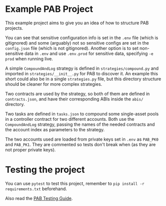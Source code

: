 # Example PAB Project

This example project aims to give you an idea of how to structure PAB projects.

You can see that sensitive configuration info is set in the `.env` file (which is gitignored) and some
(arguably) not so sensitive configs are set in the `config.json` file (which is not gitignored). Another option is to set non-sensitive data in `.env` and use `.env.prod` for sensitive data, specifying `-e prod` when running live.

A simple `CompoundAndLog` strategy is defined in `strategies/compound.py` and imported in `strategies/__init__.py` for
PAB to discover it. An example this short could also be in a single `strategies.py` file, but
this directory structure should be cleaner for more complex strategies.

Two contracts are used by the strategy, so both of them are defined in `contracts.json`, and have
their corresponding ABIs inside the `abis/` directory.

Two tasks are defined in `tasks.json` to compound some single-asset pools in a controller contract for two
different accounts. Both use the `CompoundAndLog` strategy, passing the names of the needed contracts and the account index as parameters to the strategy.

The two accounts used are loaded from private keys set in `.env` as `PAB_PK0` and `PAB_PK1`. They are commented so tests don't break when (as they are not proper private keys).


# Testing the project

You can use `pytest` to test this project, remember to `pip install -r requirements.txt` beforehand.

Also read the [PAB Testing Guide](https://pyautoblockchain.readthedocs.io/en/latest/guide/testing.html).
